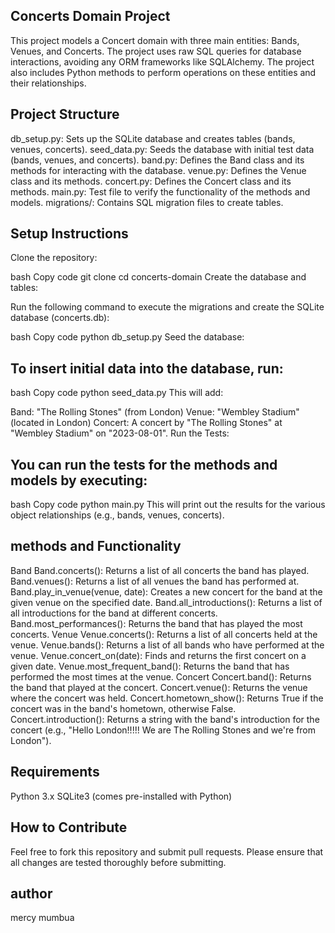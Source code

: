 ## Concerts Domain Project
This project models a Concert domain with three main entities: Bands, Venues, and Concerts. The project uses raw SQL queries for database interactions, avoiding any ORM frameworks like SQLAlchemy. The project also includes Python methods to perform operations on these entities and their relationships.

## Project Structure
db_setup.py: Sets up the SQLite database and creates tables (bands, venues, concerts).
seed_data.py: Seeds the database with initial test data (bands, venues, and concerts).
band.py: Defines the Band class and its methods for interacting with the database.
venue.py: Defines the Venue class and its methods.
concert.py: Defines the Concert class and its methods.
main.py: Test file to verify the functionality of the methods and models.
migrations/: Contains SQL migration files to create tables.
## Setup Instructions
Clone the repository:

bash
Copy code
git clone <your-repo-url>
cd concerts-domain
Create the database and tables:

Run the following command to execute the migrations and create the SQLite database (concerts.db):

bash
Copy code
python db_setup.py
Seed the database:

## To insert initial data into the database, run:

bash
Copy code
python seed_data.py
This will add:

Band: "The Rolling Stones" (from London)
Venue: "Wembley Stadium" (located in London)
Concert: A concert by "The Rolling Stones" at "Wembley Stadium" on "2023-08-01".
Run the Tests:

## You can run the tests for the methods and models by executing:

bash
Copy code
python main.py
This will print out the results for the various object relationships (e.g., bands, venues, concerts).


## methods and Functionality
Band
Band.concerts(): Returns a list of all concerts the band has played.
Band.venues(): Returns a list of all venues the band has performed at.
Band.play_in_venue(venue, date): Creates a new concert for the band at the given venue on the specified date.
Band.all_introductions(): Returns a list of all introductions for the band at different concerts.
Band.most_performances(): Returns the band that has played the most concerts.
Venue
Venue.concerts(): Returns a list of all concerts held at the venue.
Venue.bands(): Returns a list of all bands who have performed at the venue.
Venue.concert_on(date): Finds and returns the first concert on a given date.
Venue.most_frequent_band(): Returns the band that has performed the most times at the venue.
Concert
Concert.band(): Returns the band that played at the concert.
Concert.venue(): Returns the venue where the concert was held.
Concert.hometown_show(): Returns True if the concert was in the band's hometown, otherwise False.
Concert.introduction(): Returns a string with the band's introduction for the concert (e.g., "Hello London!!!!! We are The Rolling Stones and we're from London").
## Requirements
Python 3.x
SQLite3 (comes pre-installed with Python)
## How to Contribute
Feel free to fork this repository and submit pull requests. Please ensure that all changes are tested thoroughly before submitting.
## author 
mercy mumbua
